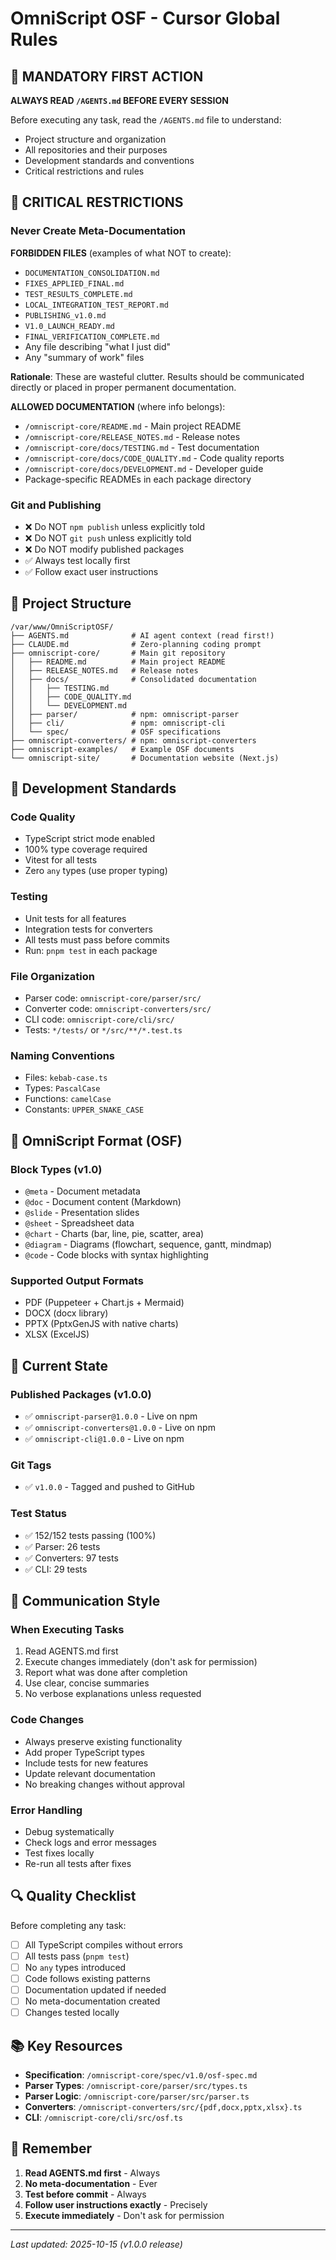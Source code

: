 # OmniScript OSF - Cursor Global Rules

## 🎯 MANDATORY FIRST ACTION

**ALWAYS READ `/AGENTS.md` BEFORE EVERY SESSION**

Before executing any task, read the `/AGENTS.md` file to understand:
- Project structure and organization
- All repositories and their purposes
- Development standards and conventions
- Critical restrictions and rules

## 🚫 CRITICAL RESTRICTIONS

### Never Create Meta-Documentation

**FORBIDDEN FILES** (examples of what NOT to create):
- `DOCUMENTATION_CONSOLIDATION.md`
- `FIXES_APPLIED_FINAL.md`
- `TEST_RESULTS_COMPLETE.md`
- `LOCAL_INTEGRATION_TEST_REPORT.md`
- `PUBLISHING_v1.0.md`
- `V1.0_LAUNCH_READY.md`
- `FINAL_VERIFICATION_COMPLETE.md`
- Any file describing "what I just did"
- Any "summary of work" files

**Rationale**: These are wasteful clutter. Results should be communicated directly or placed in proper permanent documentation.

**ALLOWED DOCUMENTATION** (where info belongs):
- `/omniscript-core/README.md` - Main project README
- `/omniscript-core/RELEASE_NOTES.md` - Release notes
- `/omniscript-core/docs/TESTING.md` - Test documentation
- `/omniscript-core/docs/CODE_QUALITY.md` - Code quality reports
- `/omniscript-core/docs/DEVELOPMENT.md` - Developer guide
- Package-specific READMEs in each package directory

### Git and Publishing

- ❌ Do NOT `npm publish` unless explicitly told
- ❌ Do NOT `git push` unless explicitly told
- ❌ Do NOT modify published packages
- ✅ Always test locally first
- ✅ Follow exact user instructions

## 📁 Project Structure

```
/var/www/OmniScriptOSF/
├── AGENTS.md              # AI agent context (read first!)
├── CLAUDE.md              # Zero-planning coding prompt
├── omniscript-core/       # Main git repository
│   ├── README.md          # Main project README
│   ├── RELEASE_NOTES.md   # Release notes
│   ├── docs/              # Consolidated documentation
│   │   ├── TESTING.md
│   │   ├── CODE_QUALITY.md
│   │   └── DEVELOPMENT.md
│   ├── parser/            # npm: omniscript-parser
│   ├── cli/               # npm: omniscript-cli
│   └── spec/              # OSF specifications
├── omniscript-converters/ # npm: omniscript-converters
├── omniscript-examples/   # Example OSF documents
└── omniscript-site/       # Documentation website (Next.js)
```

## 🔧 Development Standards

### Code Quality
- TypeScript strict mode enabled
- 100% type coverage required
- Vitest for all tests
- Zero `any` types (use proper typing)

### Testing
- Unit tests for all features
- Integration tests for converters
- All tests must pass before commits
- Run: `pnpm test` in each package

### File Organization
- Parser code: `omniscript-core/parser/src/`
- Converter code: `omniscript-converters/src/`
- CLI code: `omniscript-core/cli/src/`
- Tests: `*/tests/` or `*/src/**/*.test.ts`

### Naming Conventions
- Files: `kebab-case.ts`
- Types: `PascalCase`
- Functions: `camelCase`
- Constants: `UPPER_SNAKE_CASE`

## 🎨 OmniScript Format (OSF)

### Block Types (v1.0)
- `@meta` - Document metadata
- `@doc` - Document content (Markdown)
- `@slide` - Presentation slides
- `@sheet` - Spreadsheet data
- `@chart` - Charts (bar, line, pie, scatter, area)
- `@diagram` - Diagrams (flowchart, sequence, gantt, mindmap)
- `@code` - Code blocks with syntax highlighting

### Supported Output Formats
- PDF (Puppeteer + Chart.js + Mermaid)
- DOCX (docx library)
- PPTX (PptxGenJS with native charts)
- XLSX (ExcelJS)

## 🚀 Current State

### Published Packages (v1.0.0)
- ✅ `omniscript-parser@1.0.0` - Live on npm
- ✅ `omniscript-converters@1.0.0` - Live on npm
- ✅ `omniscript-cli@1.0.0` - Live on npm

### Git Tags
- ✅ `v1.0.0` - Tagged and pushed to GitHub

### Test Status
- ✅ 152/152 tests passing (100%)
- ✅ Parser: 26 tests
- ✅ Converters: 97 tests
- ✅ CLI: 29 tests

## 💬 Communication Style

### When Executing Tasks
1. Read AGENTS.md first
2. Execute changes immediately (don't ask for permission)
3. Report what was done after completion
4. Use clear, concise summaries
5. No verbose explanations unless requested

### Code Changes
- Always preserve existing functionality
- Add proper TypeScript types
- Include tests for new features
- Update relevant documentation
- No breaking changes without approval

### Error Handling
- Debug systematically
- Check logs and error messages
- Test fixes locally
- Re-run all tests after fixes

## 🔍 Quality Checklist

Before completing any task:
- [ ] All TypeScript compiles without errors
- [ ] All tests pass (`pnpm test`)
- [ ] No `any` types introduced
- [ ] Code follows existing patterns
- [ ] Documentation updated if needed
- [ ] No meta-documentation created
- [ ] Changes tested locally

## 📚 Key Resources

- **Specification**: `/omniscript-core/spec/v1.0/osf-spec.md`
- **Parser Types**: `/omniscript-core/parser/src/types.ts`
- **Parser Logic**: `/omniscript-core/parser/src/parser.ts`
- **Converters**: `/omniscript-converters/src/{pdf,docx,pptx,xlsx}.ts`
- **CLI**: `/omniscript-core/cli/src/osf.ts`

## 🎯 Remember

1. **Read AGENTS.md first** - Always
2. **No meta-documentation** - Ever
3. **Test before commit** - Always
4. **Follow user instructions exactly** - Precisely
5. **Execute immediately** - Don't ask for permission

---

*Last updated: 2025-10-15 (v1.0.0 release)*
